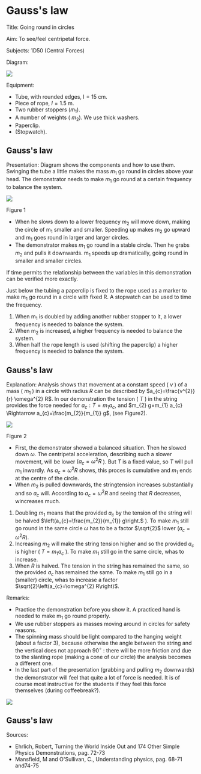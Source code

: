 # Gauss's law 

Title: Going round in circles

Aim: To see/feel centripetal force.

Subjects: 1D50 (Central Forces)

Diagram:

![](https://cdn.mathpix.com/cropped/2024_06_24_bc36727357af466eb65ag-1.jpg?height=533&width=1333&top_left_y=444&top_left_x=488)

Equipment:

- Tube, with rounded edges, $\mathrm{I}=15 \mathrm{~cm}$.
- Piece of rope, $I=1.5 \mathrm{~m}$.
- Two rubber stoppers $\left(m_{1}\right)$.
- A number of weights ( $\left.m_{2}\right)$. We use thick washers.
- Paperclip.
- (Stopwatch).


## Gauss's law

Presentation: Diagram shows the components and how to use them. Swinging the tube a little makes the mass $m_{1}$ go round in circles above your head. The demonstrator needs to make $m_{1}$ go round at a certain frequency to balance the system.

![](https://cdn.mathpix.com/cropped/2024_06_24_bc36727357af466eb65ag-2.jpg?height=436&width=675&top_left_y=487&top_left_x=839)

Figure 1

- When he slows down to a lower frequency $m_{2}$ will move down, making the circle of $\mathrm{m}_{1}$ smaller and smaller. Speeding up makes $\mathrm{m}_{2}$ go upward and $\mathrm{m}_{1}$ goes round in larger and larger circles.
- The demonstrator makes $m_{1}$ go round in a stable circle. Then he grabs $m_{2}$ and pulls it downwards. $\mathrm{m}_{1}$ speeds up dramatically, going round in smaller and smaller circles.

If time permits the relationship between the variables in this demonstration can be verified more exactly.

Just below the tubing a paperclip is fixed to the rope used as a marker to make $\mathrm{m}_{1}$ go round in a circle with fixed R. A stopwatch can be used to time the frequency.

1. When $\mathrm{m}_{1}$ is doubled by adding another rubber stopper to it, a lower frequency is needed to balance the system.
2. When $\mathrm{m}_{2}$ is increased, a higher frequency is needed to balance the system.
3. When half the rope length is used (shifting the paperclip) a higher frequency is needed to balance the system.

## Gauss's law

Explanation: Analysis shows that movement at a constant speed ( $v$ ) of a mass ( $m_{1}$ ) in a circle with radius $R$ can be described by $a_{c}=\frac{v^{2}}{r} \omega^{2} R$. In our demonstration the tension ( $T$ ) in the string provides the force needed for $a_{c}: T=m_{1} a_{c}$, and $m_{2} g=m_{1} a_{c} \Rightarrow a_{c}=\frac{m_{2}}{m_{1}} g$, (see Figure2).

![](https://cdn.mathpix.com/cropped/2024_06_24_bc36727357af466eb65ag-3.jpg?height=387&width=542&top_left_y=652&top_left_x=889)

Figure 2

- First, the demonstrator showed a balanced situation. Then he slowed down $\omega$. The centripetal acceleration, describing such a slower movement, will be lower $\left(a_{c}=\omega^{2} R\right.$ ). But $T$ is a fixed value, so $T$ will pull $m_{1}$ inwardly. As $a_{c}=\omega^{2} R$ shows, this proces is cumulative and $m_{1}$ ends at the centre of the circle.
- When $m_{2}$ is pulled downwards, the stringtension increases substantially and so $a_{c}$ will. According to $a_{c}=\omega^{2} R$ and seeing that $R$ decreases, wincreases much.

1. Doubling $m_{1}$ means that the provided $a_{c}$ by the tension of the string will be halved $\left(a_{c}=\frac{m_{2}}{m_{1}} g\right.$ ). To make $m_{1}$ still go round in the same circle $\omega$ has to be a factor $\sqrt{2}$ lower $\left(a_{c}=\omega^{2} R\right)$.
2. Increasing $m_{2}$ will make the string tension higher and so the provided $a_{c}$ is higher ( $T=m_{1} a_{c}$ ). To make $m_{1}$ still go in the same circle, whas to increase.
3. When $R$ is halved. The tension in the string has remained the same, so the provided $a_{c}$ has remained the same. To make $m_{1}$ still go in a (smaller) circle, whas to increase a factor $\sqrt{2}\left(a_{c}=\omega^{2} R\right)$.

Remarks:

- Practice the demonstration before you show it. A practiced hand is needed to make $\mathrm{m}_{1}$ go round properly.
- We use rubber stoppers as masses moving around in circles for safety reasons.
- The spinning mass should be light compared to the hanging weight (about a factor 3), because otherwise the angle between the string and the vertical does not approach $90^{\circ}$ : there will be more friction and due to the slanting rope (making a cone of our circle) the analysis becomes a different one.
- In the last part of the presentation (grabbing and pulling $m_{2}$ downwards) the demonstrator will feel that quite a lot of force is needed. It is of course most instructive for the students if they feel this force themselves (during coffeebreak?).

![](https://cdn.mathpix.com/cropped/2024_06_24_bc36727357af466eb65ag-3.jpg?height=252&width=556&top_left_y=2357&top_left_x=1432)

## Gauss's law

Sources:

- Ehrlich, Robert, Turning the World Inside Out and 174 Other Simple Physics Demonstrations, pag. 72-73
- Mansfield, M and O'Sullivan, C., Understanding physics, pag. 68-71 and74-75

